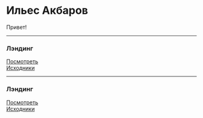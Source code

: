 # Ильес Акбаров
Привет!

---
### Лэндинг  
[Посмотреть](https://ilyesakb.github.io/landing/)  
[Исходники](https://github.com/IlyesAkb/busines-landing)

---
### Лэндинг  
[Посмотреть](https://ilyesakb.github.io/store/)  
[Исходники](https://github.com/IlyesAkb/firstproject)
